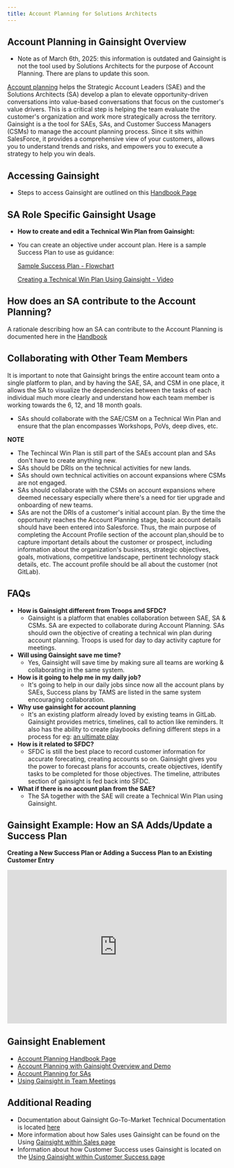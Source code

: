 ```yaml
---
title: Account Planning for Solutions Architects
---
```


## Account Planning in Gainsight Overview

- Note as of March 6th, 2025: this information is outdated and Gainsight is not the tool used by Solutions Architects for the purpose of Account Planning. There are plans to update this soon.

[Account planning](/handbook/sales/account-planning/) helps the Strategic Account Leaders (SAE) and the Solutions Architects (SA) develop a plan to elevate opportunity-driven conversations into value-based conversations that focus on the customer's value drivers. This is a critical step is helping the team evaluate the customer's organization and work more strategically across the territory. Gainsight is a the tool for SAEs, SAs, and Customer Success Managers (CSMs) to manage the account planning process. Since it sits within SalesForce, it provides a comprehensive view of your customers, allows you to understand trends and risks, and empowers you to execute a strategy to help you win deals.

## Accessing Gainsight

- Steps to access Gainsight are outlined on this [Handbook Page](/handbook/sales/gainsight/#getting-started)

## SA Role Specific Gainsight Usage

- **How to create and edit a Technical Win Plan from Gainsight:**
- You can create an objective under account plan. Here is a sample Success Plan to use as guidance:

  [Sample Success Plan - Flowchart](https://lucid.app/documents/view/3f6a8cf8-f63a-4649-b797-c540034c3f1e)

  [Creating a Technical Win Plan Using Gainsight - Video](https://drive.google.com/file/d/1dLeFXZsU-1ArzQlpeSEcdqCP6u59vJSd/view)

## How does an SA contribute to the Account Planning?

A rationale describing how an SA can contribute to the Account Planning is documented here in the [Handbook](/handbook/sales/field-operations/customer-success-operations/gainsight/gainsight-gtm/)

## Collaborating with Other Team Members

It is important to note that Gainsight brings the entire account team onto a single platform to plan, and by having the SAE, SA, and CSM in one place, it allows the SA to visualize the dependencies between the tasks of each individual much more clearly and understand how each team member is working towards the 6, 12, and 18 month goals.

- SAs should collaborate with the SAE/CSM on a Technical Win Plan and ensure that the plan encompasses Workshops, PoVs, deep dives, etc.

**NOTE**

- The Techincal Win Plan is still part of the SAEs account plan and SAs don't have to create anything new.
- SAs should be DRIs on the technical activities for new lands.
- SAs should own technical activities on account expansions where CSMs are not engaged.
- SAs should collaborate with the CSMs on account expansions where deemed necessary especially where there's a need for tier upgrade and  onboarding of new teams.
- SAs are not the DRIs of a customer's initial account plan. By the time the opportunity reaches the Account Planning stage, basic account details should have been entered into Salesforce. Thus, the main purpose of completing the Account Profile section of the account plan,should be to capture important details about the customer or prospect, including information about the organization's business, strategic objectives, goals, motivations, competitive landscape, pertinent technology stack details, etc. The account profile should be all about the customer (not GitLab).

## FAQs

- **How is Gainsight different from Troops and SFDC?**
  - Gainsight is a platform that enables collaboration between SAE, SA & CSMs. SA are expected to collaborate during Account Planning. SAs should own the objective of creating a technical win plan during account planning. Troops is used for day to day activity capture for meetings.
- **Will using Gainsight save me time?**
  - Yes, Gainsight will save time by making sure all teams are working & collaborating in the same system.
- **How is it going to help me in my daily job?**
  - It's going to help in our daily jobs since now all the account plans by SAEs, Success plans by TAMS are listed in the same system encouraging collaboration.
- **Why use gainsight for account planning**
  - It's an existing platform already loved by existing teams in GitLab. Gainsight provides metrics, timelines, call to action like reminders. It also has the ability to create playbooks defining different steps in a process for eg: [an ultimate play](/handbook/solutions-architects/sales-plays/)
- **How is it related to SFDC?**
  - SFDC is still the best place to record customer information for accurate forecating, creating accounts so on. Gainsight gives you the power to forecast plans for accounts, create objectives, identify tasks to be completed for those objectives. The timeline, attributes section of gainsight is fed back into SFDC.
- **What if there is no account plan from the SAE?**
  - The SA together with the SAE will create a Technical Win Plan using Gainsight.

## Gainsight Example: How an SA Adds/Update a Success Plan

**Creating a New Success Plan or Adding a Success Plan to an Existing Customer Entry**
<div style="position: relative; padding-bottom: 69.76744186046511%; height: 0;"><iframe src="https://lucid.app/documents/embeddedchart/3f6a8cf8-f63a-4649-b797-c540034c3f1e" frameborder="0" webkitallowfullscreen mozallowfullscreen allowfullscreen style="position: absolute; top: 0; left: 0; width: 100%; height: 100%;"></iframe></div>

## Gainsight Enablement

- [Account Planning Handbook Page](/handbook/sales/account-planning/)
- [Account Planning with Gainsight Overview and Demo](https://www.youtube.com/watch?v=Xhor2IIsCQQ)
- [Account Planning for SAs](https://gitlab.edcast.com/pathways/gainsight-for-solutions-architects-sas)
- [Using Gainsight in Team Meetings](https://www.youtube.com/watch?v=gT_pz9PoHHg)

## Additional Reading

- Documentation about Gainsight Go-To-Market Technical Documentation is located [here](/handbook/sales/field-operations/customer-success-operations/gainsight/gainsight-gtm/)
- More information about how Sales uses Gainsight can be found on the Using [Gainsight within Sales page](/handbook/sales/gainsight/account-planning/)
- Information about how Customer Success uses Gainsight is located on the [Using Gainsight within Customer Success page](/handbook/customer-success/csm/gainsight/)
